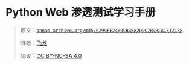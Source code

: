 # Python Web 渗透测试学习手册

> 原文：[`annas-archive.org/md5/E299FE2480CB3682D0C7B9BCA1E12138`](https://annas-archive.org/md5/E299FE2480CB3682D0C7B9BCA1E12138)
> 
> 译者：[飞龙](https://github.com/wizardforcel)
> 
> 协议：[CC BY-NC-SA 4.0](http://creativecommons.org/licenses/by-nc-sa/4.0/)

